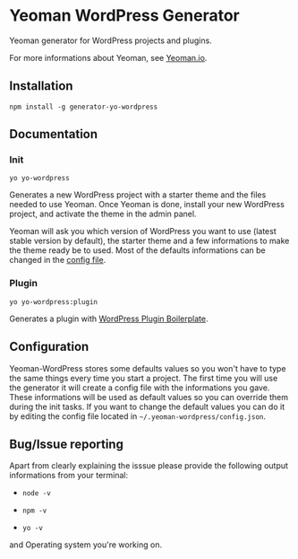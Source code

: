 # Yeoman WordPress Generator

Yeoman generator for WordPress projects and plugins.

For more informations about Yeoman, see [Yeoman.io](http://yeoman.io/).

## Installation

    npm install -g generator-yo-wordpress

## Documentation

### Init

    yo yo-wordpress

Generates a new WordPress project with a starter theme and the files needed to use Yeoman. Once Yeoman is done, install your new WordPress project, and activate the theme in the admin panel.

Yeoman will ask you which version of WordPress you want to use (latest stable version by default), the starter theme and a few informations to make the theme ready be to used. Most of the defaults informations can be changed in the [config file](#configuration).

### Plugin

    yo yo-wordpress:plugin

Generates a plugin with [WordPress Plugin Boilerplate](https://github.com/tommcfarlin/WordPress-Plugin-Boilerplate).

## Configuration

Yeoman-WordPress stores some defaults values so you won't have to type the same things every time you start a project. The first time you will use the generator it will create a config file with the informations you gave. These informations will be used as default values so you can override them during the init tasks. If you want to change the default values you can do it by editing the config file located in `~/.yeoman-wordpress/config.json`.

## Bug/Issue reporting

Apart from clearly explaining the isssue please provide the following output informations from your terminal:

  + `node -v`

  + `npm -v`

  + `yo -v`

and Operating system you're working on.

